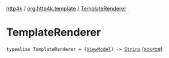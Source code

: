 [http4k](../index.md) / [org.http4k.template](index.md) / [TemplateRenderer](./-template-renderer.md)

# TemplateRenderer

`typealias TemplateRenderer = (`[`ViewModel`](-view-model/index.md)`) -> `[`String`](https://kotlinlang.org/api/latest/jvm/stdlib/kotlin/-string/index.html) [(source)](https://github.com/http4k/http4k/blob/master/http4k-core/src/main/kotlin/org/http4k/template/Templates.kt#L11)